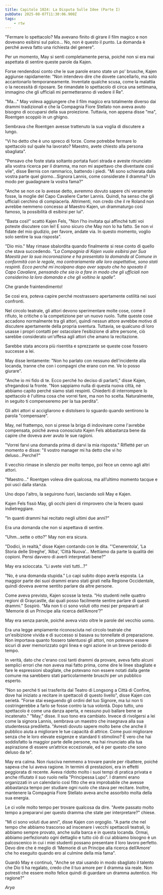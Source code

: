 ```yaml
---
title: Capitolo 1024: La Disputa Sulle Idee (Parte I)
pubDate: 2025-08-07T11:30:06.900Z
tags:
    - rtw
---
```



"Fermare lo spettacolo? Ma avevano finito di girare il film magico e non dovevano esibirsi sul palco... No, non è questo il punto. La domanda è perché aveva fatto una richiesta del genere".


Per un momento, May si sentì completamente persa, poiché non si era mai aspettata di sentire queste parole da Kajen.


Forse rendendosi conto che le sue parole erano state un po' brusche, Kajen aggiunse rapidamente: "Non intendevo dire che dovete cancellarlo, ma solo accantonarlo temporaneamente. Inventate qualche scusa, come la malattia o la necessità di riposare. Se rimandate lo spettacolo di circa una settimana, immagino che gli ufficiali mi permetteranno di vedere il Re".


"Ma..." May voleva aggiungere che il film magico era totalmente diverso dai drammi tradizionali e che la Compagnia Fiore Stellato non aveva avuto bisogno di occuparsi della sua proiezione. Tuttavia, non appena disse "ma", Roentgen scoppiò in un ghigno.


Sembrava che Roentgen avesse trattenuto la sua voglia di discutere a lungo.


"Vi ho detto che è uno spreco di forze. Come potrebbe fermare lo spettacolo sul quale ha lavorato? Maestro, avete chiesto alla persona sbagliata".


"Pensavo che foste stata soltanto portata fuori strada e aveste rinunciato alla vostra ricerca per il dramma, ma non mi aspettavo che diventaste così vile", disse Bernis con rammarico, battendo i piedi. "Mi sono schierata dalla vostra parte quel giorno...Signora Lannis, come considerate il ​​dramma? Un modo per guadagnare la vostra fama?"


"Anche se non ce lo avesse detto, avremmo dovuto sapere chi veramente fosse, la moglie del Capo Cavaliere Carter Lannis. Quindi, ha senso che gli ufficiali cerchino di compiacerla. Altrimenti, non credo che il re Roland non avrebbe nemmeno concesso al Maestro Kajen, un drammaturgo così famoso, la possibilità di esibirsi per lui".






"Basta così!" scattò Kajen Fels, "Non l’ho invitata qui affinché tutti voi poteste discutere con lei! E sono sicuro che May non lo ha fatto. Se non vi fidate del mio giudizio, per favore, andate via. In questo momento, voglio solo sentire la sua risposta".






"Dio mio." May rimase sbalordita quando finalmente si rese conto di quello che stava succedendo. <em>"La Compagnia di Kajen vuole esibirsi per Sua Maestà per la sua incoronazione e ha presentato la domanda al Comune in conformità con le regole, ma contrariamente alle loro aspettative, sono stati respinti. Ecco perché mi incolpano dopo aver saputo che ho sposato il Capo Cavaliere, pensando che sia io a fare in modo che gli ufficiali non considerino la loro domanda e che gli voltino le spalle”.</em>






Che grande fraintendimento!






Se così era, poteva capire perché mostrassero apertamente ostilità nei suoi confronti.






Nel circolo teatrale, gli attori devono sperimentare molte cose, come il rifiuto, le critiche o la competizione per un nuovo ruolo. Tutte queste cose accadono normalmente tra gli attori, quindi nessun attore avrebbe motivo di discutere apertamente della propria sventura. Tuttavia, se qualcuno di loro usasse i propri contatti per ostacolare l’esibizione di altre persone, ciò sarebbe considerato un'offesa agli attori che amano la recitazione.






Sarebbe stata ancora più risentita e sprezzante se queste cose fossero successe a lei.






May disse lentamente: "Non ho parlato con nessuno dell'incidente alla locanda, tranne che con i compagni che erano con me. Ve lo posso giurare".






"Anche io mi fido di te. Ecco perché ho deciso di parlarti," disse Kajen, sfregandosi la fronte. "Non sappiamo nulla di questa nuova città, né abbiamo capito perché siamo stati respinti. Chiederti di interrompere lo spettacolo è l'ultima cosa che vorrei fare, ma non ho scelta. Naturalmente, in seguito ti compenseremo per la tua perdita".






Gli altri attori si accigliarono e distolsero lo sguardo quando sentirono la parola "compensare".






May, nel frattempo, non si prese la briga di indovinare come l'avrebbe compensata, poiché aveva conosciuto Kajen Fels abbastanza bene da capire che doveva aver avuto le sue ragioni.






"Vorrei farvi una domanda prima di darvi la mia risposta." Rifletté per un momento e disse: "Il vostro manager mi ha detto che vi ho deluso...Perché?"






Il vecchio rimase in silenzio per molto tempo, poi fece un cenno agli altri attori.






"Maestro..." Roentgen voleva dire qualcosa, ma all’ultimo momento tacque e poi uscì dalla stanza.






Uno dopo l'altro, la seguirono fuori, lasciando soli May e Kajen.






Kajen Fels fissò May, gli occhi pieni di rimprovero che la fecero quasi indietreggiare.






"In quanti drammi hai recitato negli ultimi due anni?"






Era una domanda che non si aspettava di sentire.






"Uhm...sette o otto?" May non era sicura.






"Dodici, in realtà," disse Kajen contando con le dita. "’Cenerentola’, ‘La Storia delle Streghe', ‘Alba’, ‘Città Nuova’... Mettiamo da parte la qualità dei copioni. Pensi davvero di averli interpretati bene?"






May era scioccata. "Li avete visti tutti…?"






"No, è una domanda stupida." Lo capì subito dopo averla esposta. La maggior parte dei suoi drammi erano stati girati nella Regione Occidentale, quindi doveva averne sentito parlare da altre persone.






Come aveva previsto, Kajen scosse la testa. "Ho studenti nelle quattro regioni di Graycastle, dai quali posso facilmente sentire parlare di questi drammi." Sospirò. "Ma non ti ci sono voluti otto mesi per prepararti al ‘Memorie di un Principe alla ricerca dell’Amore’?"






May era senza parole, poiché aveva visto oltre le parole del vecchio uomo.






Era una legge ampiamente riconosciuta nel circolo teatrale che un'esibizione vivida e di successo si basava su tonnellate di preparazione. Non importava quanto fossero talentuosi gli attori, non potevano essere sicuri di aver memorizzato ogni linea e ogni azione in un breve periodo di tempo.






In verità, dato che c'erano così tanti drammi da provare, aveva fatto alcuni semplici errori che non aveva mai fatto prima, come dire le linee sbagliate e fare le espressioni sbagliate, che potevano non essere notati dalla gente comune ma sarebbero stati particolarmente bruschi per un pubblico esperto.






"Non so perché ti sei trasferita dal Teatro di Longsong a Città di Confine, dove hai iniziato a recitare in spettacoli di questo livello", disse Kajen con serietà. "Forse stai eseguendo gli ordini del tuo Signore, ma lui non ti costringerebbe a farlo se fosse contro la tua volontà. Dopo tutto, uno spettacolo è come una danza aperta, e nessuno può ballare bene se incatenato." "May," disse. Il suo tono era cambiato. Invece di rivolgersi a lei come la signora Lannis, sembrava un maestro che insegnava alla sua studentessa prediletta. "Avresti dovuto sapere molto bene che anche il pubblico aiuta a migliorare le tue capacità di attrice. Come puoi migliorare senza che le loro elevate esigenze e standard ti stimolino? È vero che hai soddisfatto la maggior parte delle persone, ma hai rinunciato alla tua aspirazione di essere un’attrice eccezionale, ed è per questo che sono deluso da te".






May era calma. Non riusciva nemmeno a trovare parole per ribattere, poiché sapeva che lui aveva ragione. In termini di prestazioni, era in effetti peggiorata di recente. Aveva ridotto molto i suoi tempi di pratica privata e anche rifiutato il suo ruolo nella "Principessa Lupo". I drammi erano organizzati in un calendario così fitto che era improbabile che avesse abbastanza tempo per studiare ogni ruolo che stava per recitare. Inoltre, mantenere la Compagnia Fiore Stellato aveva anche assorbito molta della sua energia.






Le ci volle molto tempo per trovare qualcosa da dire. "Avete passato molto tempo a prepararvi per questo dramma che state per interpretare?" chiese.






"Mi ci sono voluti due anni", disse Kajen con orgoglio. "A parte che nel tempo che abbiamo trascorso ad inscenare i vecchi spettacoli teatrali, lo abbiamo sempre provato, anche sulla barca e in questa locanda. Ormai, abbiamo perfezionato ogni dettaglio e tutto ciò di cui abbiamo bisogno è un palcoscenico in cui i miei studenti possano presentare il loro lavoro perfetto. Devo dire che è meglio di ‘Memorie di un Principe alla ricerca dell’Amore’ che ho eseguito quando ero al culmine della mia fama".






Guardò May e continuò, "Anche se stai usando in modo sbagliato il talento che Dio ti ha regalato, credo che il tuo amore per il dramma sia reale. Non potresti che essere molto felice quindi di guardare un dramma autentico. Ho ragione?"






<em>Arya</em>
                                


                                




